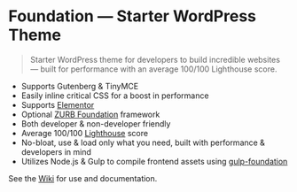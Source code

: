 # Foundation &mdash; Starter WordPress Theme

> Starter WordPress theme for developers to build incredible websites &mdash; built for performance with an average 100/100 Lighthouse score.

* Supports Gutenberg & TinyMCE
* Easily inline critical CSS for a boost in performance
* Supports [Elementor](https://elementor.com/)
* Optional [ZURB Foundation](https://foundation.zurb.com/) framework
* Both developer & non-developer friendly
* Average 100/100 [Lighthouse](https://developers.google.com/web/tools/lighthouse/) score
* No-bloat, use & load only what you need, built with performance & developers in mind
* Utilizes Node.js & Gulp to compile frontend assets using [gulp-foundation](https://github.com/bmarshall511/gulp-foundation)

See the [Wiki](https://github.com/bmarshall511/wordpress-foundation/wiki) for use and documentation.

